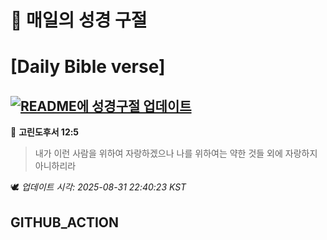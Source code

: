 # 🙏 매일의 성경 구절
# [Daily Bible verse]
## [![README에 성경구절 업데이트](https://github.com/DONGSUKA/first_test/actions/workflows/update-readme-bible.yml/badge.svg)](https://github.com/DONGSUKA/first_test/actions/workflows/update-readme-bible.yml)
<!-- START_BIBLE_VERSE -->
📖 **고린도후서 12:5**
> 내가 이런 사람을 위하여 자랑하겠으나 나를 위하여는 약한 것들 외에 자랑하지 아니하리라

🕊️ _업데이트 시각: 2025-08-31 22:40:23 KST_
  <!-- END_BIBLE_VERSE -->
## GITHUB_ACTION

